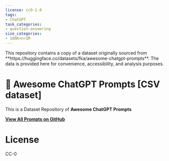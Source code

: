 ```yaml
---
license: cc0-1.0
tags:
- ChatGPT
task_categories:
- question-answering
size_categories:
- 100K<n<1M
---
```

<p>This repository contains a copy of a dataset originally sourced from **https://huggingface.co/datasets/fka/awesome-chatgpt-prompts**. The data is provided here for convenience, accessibility, and analysis purposes.<p>
<p align="center"><h1>🧠 Awesome ChatGPT Prompts [CSV dataset]</h1></p>

This is a Dataset Repository of **Awesome ChatGPT Prompts**

**[View All Prompts on GitHub](https://github.com/f/awesome-chatgpt-prompts)**

# License

CC-0
